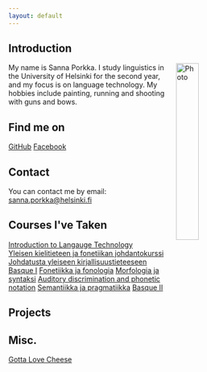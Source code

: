 ```yaml
---
layout: default
---
```


## Introduction

<img src="assets/images/me.jpg" alt="Photo" hspace="20" width="30%" align="right"/>
My name is Sanna Porkka. I study linguistics in the University of Helsinki for the second year, and my focus is on language technology. My hobbies include painting, running and shooting with guns and bows.


## Find me on

[GitHub](https://github.com/porkkasanna)
[Facebook](https://www.facebook.com/sanna.porkka.9/)

## Contact

You can contact me by email:
sanna.porkka@helsinki.fi 

## Courses I've Taken

[Introduction to Langauge Technology](https://courses.helsinki.fi/fi/KIK-405/130355898)  
[Yleisen kielitieteen ja fonetiikan johdantokurssi](https://courses.helsinki.fi/fi/kik-401/130355897)
[Johdatusta yleiseen kirjallisuustieteeseen](https://courses.helsinki.fi/fi/TTK-YL110/130364403)
[Basque I](https://courses.helsinki.fi/fi/KIK-EU101/129816617)
[Fonetiikka ja fonologia](https://courses.helsinki.fi/fi/KIK-LG101/129823217)
[Morfologia ja syntaksi](https://courses.helsinki.fi/fi/KIK-LG102/130394161)
[Auditory discrimination and phonetic notation](https://courses.helsinki.fi/fi/LDA-P3103/130806841)
[Semantiikka ja pragmatiikka](https://courses.helsinki.fi/fi/KIK-LG103/130394327)
[Basque II](https://courses.helsinki.fi/fi/KIK-EU102/130386207)

## Projects

## Misc. 

[Gotta Love Cheese](https://en.wikipedia.org/wiki/Cheese) 